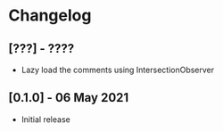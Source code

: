 # Changelog

## [???] - ????
- Lazy load the comments using IntersectionObserver

## [0.1.0] - 06 May 2021 
- Initial release
